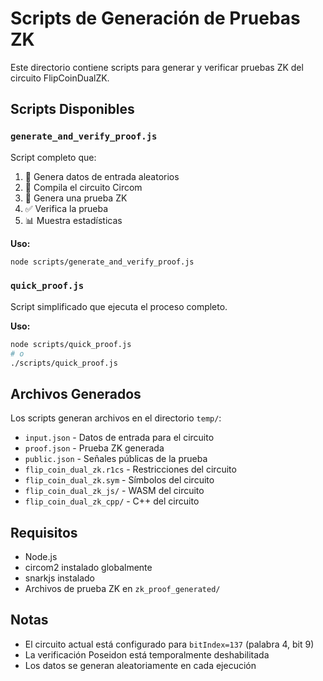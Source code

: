 # Scripts de Generación de Pruebas ZK

Este directorio contiene scripts para generar y verificar pruebas ZK del circuito FlipCoinDualZK.

## Scripts Disponibles

### `generate_and_verify_proof.js`
Script completo que:
1. 🎲 Genera datos de entrada aleatorios
2. 🔨 Compila el circuito Circom
3. 🔐 Genera una prueba ZK
4. ✅ Verifica la prueba
5. 📊 Muestra estadísticas

**Uso:**
```bash
node scripts/generate_and_verify_proof.js
```

### `quick_proof.js`
Script simplificado que ejecuta el proceso completo.

**Uso:**
```bash
node scripts/quick_proof.js
# o
./scripts/quick_proof.js
```

## Archivos Generados

Los scripts generan archivos en el directorio `temp/`:

- `input.json` - Datos de entrada para el circuito
- `proof.json` - Prueba ZK generada
- `public.json` - Señales públicas de la prueba
- `flip_coin_dual_zk.r1cs` - Restricciones del circuito
- `flip_coin_dual_zk.sym` - Símbolos del circuito
- `flip_coin_dual_zk_js/` - WASM del circuito
- `flip_coin_dual_zk_cpp/` - C++ del circuito

## Requisitos

- Node.js
- circom2 instalado globalmente
- snarkjs instalado
- Archivos de prueba ZK en `zk_proof_generated/`

## Notas

- El circuito actual está configurado para `bitIndex=137` (palabra 4, bit 9)
- La verificación Poseidon está temporalmente deshabilitada
- Los datos se generan aleatoriamente en cada ejecución
